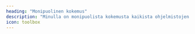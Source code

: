 ```yaml
---
heading: "Monipuolinen kokemus"
description: "Minulla on monipuolista kokemusta kaikista ohjelmistojen elinkaaren vaiheista alkaen asiakkaan ensimmäisestä sähköpostista aina ohjelmien alasajoon saakka."
icon: toolbox
---
```

